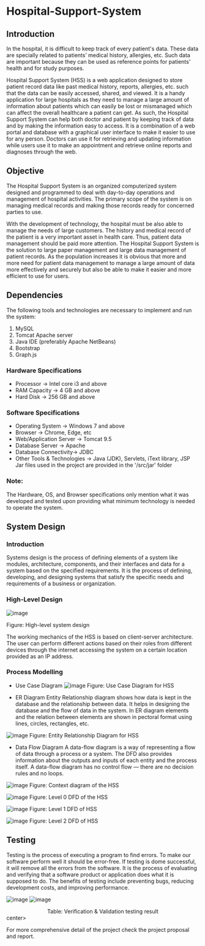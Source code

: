 # Hospital-Support-System

## Introduction

In the hospital, it is difficult to keep track of every patient's data. These data are specially related to patients’ 
medical history, allergies, etc. Such data are important because they can be used as reference points for patients' 
health and for study purposes. 

Hospital Support System (HSS) is a web application designed to store patient record data like past medical history, 
reports, allergies, etc. such that the data can be easily accessed, shared, and viewed. It is a handy application 
for large hospitals as they need to manage a large amount of information about patients which can easily be lost or 
mismanaged which can affect the overall healthcare a patient can get. As such, the Hospital Support System can help both 
doctor and patient by keeping track of data and by making the information easy to access. It is a combination of a web 
portal and database with a graphical user interface to make it easier to use for any person. Doctors can use it for 
retrieving and updating information while users use it to make an appointment and retrieve online reports and 
diagnoses through the web. 

## Objective

The Hospital Support System is an organized computerized system designed and programmed to deal with day-to-day 
operations and management of hospital activities. The primary scope of the system is on managing medical records and 
making those records ready for concerned parties to use.

With the development of technology, the hospital must be also able to manage the needs of large customers. 
The history and medical record of the patient is a very important asset in health care. Thus, patient data management 
should be paid more attention. The Hospital Support System is the solution to large paper management and large data management 
of patient records. As the population increases it is obvious that more and more need for patient data management to manage a 
large amount of data more effectively and securely but also be able to make it easier and more efficient to use for users.

## Dependencies

The following tools and technologies are necessary to implement and run the system:
1. MySQL
2. Tomcat Apache server
3. Java IDE (preferably Apache NetBeans)
4. Bootstrap
5. Graph.js

### Hardware Specifications
* Processor -> Intel core i3 and above
* RAM Capacity -> 4 GB and above
* Hard Disk -> 256 GB and above

### Software Specifications
* Operating System -> Windows 7 and above
* Browser -> Chrome, Edge, etc
* Web/Application Server -> Tomcat 9.5
* Database Server -> Apache
* Database Connectivity-> JDBC  
* Other Tools & Technologies -> Java (JDK), Servlets, iText library, JSP
Jar files used in the project are provided in the '/src/jar' folder
### Note:
The Hardware, OS, and Browser specifications only mention what it was developed and tested upon providing what minimum technology is needed to operate the system.

## System Design

### Introduction
Systems design is the process of defining elements of a system like modules, architecture, components, and their interfaces and data for a system based on the specified requirements. It is the process of defining, developing, and designing systems that satisfy the specific needs and requirements of a business or organization.

### High-Level Design
 ![image](https://github.com/noob-hash/Hospital-Support-System/assets/80933227/f47d5971-b9ef-420f-a53a-b9a5e3005c8b)

Figure: High-level system design

The working mechanics of the HSS is based on client-server architecture. The user can perform different actions based on their roles from different devices through the internet accessing the system on a certain location provided as an IP address. 

### Process Modelling
* Use Case Diagram
![image](https://github.com/noob-hash/Hospital-Support-System/assets/80933227/223f9a2e-3399-4d1e-8482-0550bb7f2682)
Figure: Use Case Diagram for HSS

* ER Diagram
Entity Relationship diagram shows how data is kept in the database and the relationship between data. It helps in designing the database and the flow of data in the system. In ER diagram elements and the relation between elements are shown in pectoral format using lines, circles, rectangles, etc.

![image](https://github.com/noob-hash/Hospital-Support-System/assets/80933227/7e0e82ed-6fda-4074-9ff5-f139cc669fef)
Figure: Entity Relationship Diagram for HSS

*	Data Flow Diagram
A data-flow diagram is a way of representing a flow of data through a process or a system. The DFD also provides information about the outputs and inputs of each entity and the process itself. A data-flow diagram has no control flow — there are no decision rules and no loops.

![image](https://github.com/noob-hash/Hospital-Support-System/assets/80933227/c0270200-8a10-481a-8280-79348b3417e2)
Figure: Context diagram of the HSS
 
![image](https://github.com/noob-hash/Hospital-Support-System/assets/80933227/8217ebd2-d7a9-47d8-a072-0113d20e78b3)
Figure: Level 0 DFD of the HSS

![image](https://github.com/noob-hash/Hospital-Support-System/assets/80933227/10f0e5cb-749f-43d6-a0b5-a95bca9dbf9c)
Figure: Level 1 DFD of HSS

 ![image](https://github.com/noob-hash/Hospital-Support-System/assets/80933227/d1611966-8a7a-4423-8ffd-52d288cd674a)
Figure: Level 2 DFD of HSS

## Testing
Testing is the process of executing a program to find errors. To make our software perform well it should be error-free. If testing is dome successful, it will remove all the errors from the software. It is the process of evaluating and verifying that a software product or application does what it is supposed to do. The benefits of testing include preventing bugs, reducing development costs, and improving performance.

![image](https://github.com/noob-hash/Hospital-Support-System/assets/80933227/452f14d5-d221-4ace-9305-ca9e2aae5608)
![image](https://github.com/noob-hash/Hospital-Support-System/assets/80933227/29a0da93-f067-4ee5-b12c-7007079db17f)

<center>Table: Verification & Validation testing result</center>center>

For more comprehensive detail of the project check the project proposal and report.

